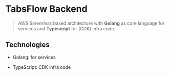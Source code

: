 # TabsFlow Backend

> _AWS Serverless_ based architecture with **Golang** as core language for services and **Typescript** for (CDK) infra code.

## Technologies

- Golang: for services

- TypeScript: CDK infra code

